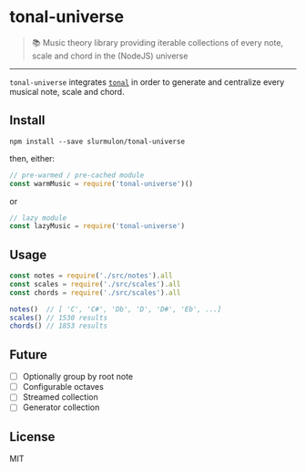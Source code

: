 # tonal-universe

> :books: Music theory library providing iterable collections of every note, scale and chord in the (NodeJS) universe 

---

`tonal-universe` integrates [`tonal`](https://npmjs.com/tonal) in order to generate and centralize every musical note, scale and chord.

## Install

`npm install --save slurmulon/tonal-universe`

then, either:

```js
// pre-warmed / pre-cached module
const warmMusic = require('tonal-universe')()
```

or

```js
// lazy module
const lazyMusic = require('tonal-universe')
```

## Usage

```js
const notes = require('./src/notes').all
const scales = require('./src/scales').all
const chords = require('./src/scales').all

notes()  // [ 'C', 'C#', 'Db', 'D', 'D#', 'Eb', ...]
scales() // 1530 results
chords() // 1853 results
```

## Future

- [ ] Optionally group by root note
- [ ] Configurable octaves
- [ ] Streamed collection
- [ ] Generator collection

## License

MIT
